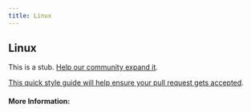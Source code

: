 ```yaml
---
title: Linux
---
```


## Linux

This is a stub. [Help our community expand it](https://github.com/freeCodeCamp/guide-articles/tree/master/articles/Linux/index.md).

[This quick style guide will help ensure your pull request gets accepted](https://github.com/freeCodeCamp/guide-articles/blob/master/README.md).

<!-- The article goes here, in GitHub-flavored Markdown. Feel free to add YouTube videos, images, and CodePen/JSBin embeds  -->

#### More Information:
<!-- Please add any articles you think might be helpful to read before writing the article -->


